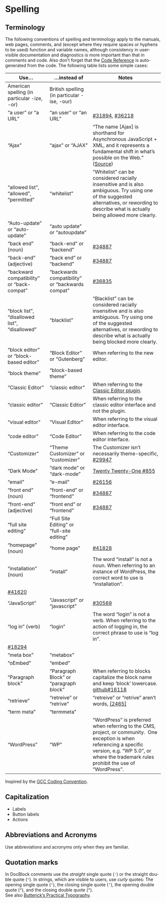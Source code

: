 # Spelling

## Terminology

The following conventions of spelling and terminology apply to the manuals, web pages, comments, and (except where they require spaces or hyphens to be used) function and variable names, although consistency in user-visible documentation and diagnostics is more important than that in comments and code. Also don’t forget that the [Code Reference](https://developer.wordpress.org/reference/) is auto-generated from the code. The following table lists some simple cases:

| Use… | …instead of | Notes |
| --- | --- | --- |
| American spelling (in particular -ize, -or) | British spelling (in particular -ise, -our) |   |
| “a user” or “a URL” | “an user” or “an URL” | [#31894](https://core.trac.wordpress.org/ticket/31894), [#36218](https://core.trac.wordpress.org/ticket/36218) |
| “Ajax” | “ajax” or “AJAX” | “The name \[Ajax\] is shorthand for Asynchronous JavaScript + XML, and it represents a fundamental shift in what’s possible on the Web.” ([Source](http://adaptivepath.org/ideas/ajax-new-approach-web-applications/)) |
| “allowed list”, “allowed”, “permitted” | “whitelist” | “Whitelist” can be considered racially insensitive and is also ambiguous. Try using one of the suggested alternatives, or rewording to describe what is actually being allowed more clearly. |
| “Auto-update” or “auto-update” | “auto update” or “autoupdate” |   |
| “back end” (noun) | “back-end” or “backend” | [](https://core.trac.wordpress.org/ticket/34887)[](https://core.trac.wordpress.org/ticket/34887)[](https://core.trac.wordpress.org/ticket/34887)[#34887](https://core.trac.wordpress.org/ticket/34887) |
| “back-end” (adjective) | “back end” or “backend” | [](https://core.trac.wordpress.org/ticket/34887)[](https://core.trac.wordpress.org/ticket/34887)[](https://core.trac.wordpress.org/ticket/34887)[#34887](https://core.trac.wordpress.org/ticket/34887) |
| “backward compatibility” or “back-compat” | “backwards compatibility” or “backwards compat” | [#36835](https://core.trac.wordpress.org/ticket/36835) |
| “block list”, “disallowed list”, “disallowed” | “blacklist” | “Blacklist” can be considered racially insensitive and is also ambiguous. Try using one of the suggested alternatives, or rewording to describe what is actually being blocked more clearly. |
| “block editor” or “block-based editor” | “Block Editor” or “Gutenberg” | When referring to the new editor. |
| “block theme” | “block-based theme” |  |
| “Classic Editor” | “classic editor” | When referring to the [Classic Editor plugin](https://wordpress.org/plugins/classic-editor/). |
| “classic editor” | “Classic Editor” | When referring to the classic editor interface and not the plugin. |
| “visual editor” | “Visual Editor” | When referring to the visual editor interface. |
| “code editor” | “Code Editor” | When referring to the code editor interface. |
| “Customizer” | “Theme Customizer” or “customizer” | The Customizer isn’t necessarily theme-specific, [#29947](https://core.trac.wordpress.org/ticket/29947) |
| “Dark Mode” | “dark mode” or “dark-mode” | [Twenty Twenty-One #855](https://github.com/WordPress/twentytwentyone/pull/855) |
| “email” | “e-mail” | [#26156](https://core.trac.wordpress.org/ticket/26156) |
| “front end” (noun) | “front-end” or “frontend” | [](https://core.trac.wordpress.org/ticket/34887)[](https://core.trac.wordpress.org/ticket/34887)[](https://core.trac.wordpress.org/ticket/34887)[#34887](https://core.trac.wordpress.org/ticket/34887) |
| “front-end” (adjective) | “front end” or “frontend” | [](https://core.trac.wordpress.org/ticket/34887)[](https://core.trac.wordpress.org/ticket/34887)[](https://core.trac.wordpress.org/ticket/34887)[#34887](https://core.trac.wordpress.org/ticket/34887) |
| “full site editing” | “Full Site Editing” or “full-site editing” |  |
| “homepage” (noun) | “home page” | [#41828](https://core.trac.wordpress.org/ticket/41828) |
| “installation” (noun) | “install” | The word “install” is not a noun. When referring to an instance of WordPress, the correct word to use is “installation”.  
[#41620](https://core.trac.wordpress.org/ticket/41620) |
| “JavaScript” | “Javascript” or “javascript” | [#30569](https://core.trac.wordpress.org/ticket/30569) |
| “log in” (verb) | “login” | The word “login” is not a verb. When referring to the action of logging in, the correct phrase to use is “log in”.  
[#18294](https://core.trac.wordpress.org/ticket/18294) |
| “meta box” | “metabox” |   |
| “oEmbed” | “embed” |   |
| “Paragraph block” | “Paragraph Block” or “paragraph block” | When referring to blocks capitalize the block name and keep ‘block’ lowercase. [github#16118](https://github.com/WordPress/gutenberg/issues/16118#issuecomment-501458511) |
| “retrieve” | “retreive” or “retrive” | “retreive” or “retrive” aren’t words, [\[2465\]](https://core.trac.wordpress.org/changeset/2465) |
| “term meta” | “termmeta” |   |
| “WordPress” | “WP” | “WordPress” is preferred when referring to the CMS, project, or community.  One exception is when referencing a specific version, e.g. “WP 5.0”, or where the trademark rules prohibit the use of “WordPress”. |

Inspired by the [GCC Coding Convention](https://gcc.gnu.org/codingconventions.html#Spelling).

## Capitalization

*   Labels
*   Button labels
*   Actions

## Abbreviations and Acronyms

Use abbreviations and acronyms only when they are familiar.

## Quotation marks

In DocBlock comments use the *straight* sin­gle quote (`'`) or the straight dou­ble quote (`"`). In strings, which are visible to users, use *curly* quotes: The open­ing sin­gle quote (`‘`), the clos­ing sin­gle quote (`’`), the open­ing dou­ble quote (`“`), and the clos­ing dou­ble quote (`”`).  
See also [Butterick’s Practical Typography](http://practicaltypography.com/straight-and-curly-quotes.html).